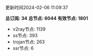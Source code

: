 更新时间2024-02-06 11:09:37

**总订阅: 34**
**总节点: 6044**
**有效节点: 1801**
- v2ray节点: 1139
- ss节点: 393
- trojan节点: 263
- ssr节点: 6
